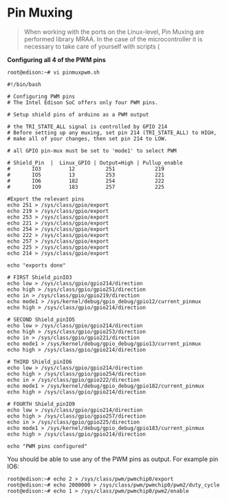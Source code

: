 Pin Muxing
==

> When working with the ports on the Linux-level, Pin Muxing are performed library MRAA. In the case of the microcontroller it is necessary to take care of yourself with scripts (

**Configuring all 4 of the PWM pins** 

    root@edison:~# vi pinmuxpwm.sh

    #!/bin/bash
    
    # Configuring PWM pins
    # The Intel Edison SoC offers only four PWM pins.
    
    # Setup shield pins of arduino as a PWM output
    
    # the TRI_STATE_ALL signal is controlled by GPIO 214
    # Before setting up any muxing, set pin 214 (TRI_STATE_ALL) to HIGH, 
    # make all of your changes, then set pin 214 to LOW.
    
    # all GPIO pin-mux must be set to 'mode1' to select PWM
    
    # Shield_Pin  |  Linux_GPIO | Output=High | Pullup_enable
    #       IO3         12          251             219
    #       IO5         13          253             221
    #       IO6         182         254             222
    #       IO9         183         257             225
    
    #Export the relevant pins
    echo 251 > /sys/class/gpio/export
    echo 219 > /sys/class/gpio/export
    echo 253 > /sys/class/gpio/export
    echo 221 > /sys/class/gpio/export
    echo 254 > /sys/class/gpio/export
    echo 222 > /sys/class/gpio/export
    echo 257 > /sys/class/gpio/export
    echo 225 > /sys/class/gpio/export
    echo 214 > /sys/class/gpio/export
    
    echo "exports done"
    
    # FIRST Shield_pinIO3
    echo low > /sys/class/gpio/gpio214/direction
    echo high > /sys/class/gpio/gpio251/direction
    echo in > /sys/class/gpio/gpio219/direction
    echo mode1 > /sys/kernel/debug/gpio_debug/gpio12/current_pinmux
    echo high > /sys/class/gpio/gpio214/direction
    
    # SECOND Shield_pinIO5
    echo low > /sys/class/gpio/gpio214/direction
    echo high > /sys/class/gpio/gpio253/direction
    echo in > /sys/class/gpio/gpio221/direction
    echo mode1 > /sys/kernel/debug/gpio_debug/gpio13/current_pinmux
    echo high > /sys/class/gpio/gpio214/direction
    
    # THIRD Shield_pinIO6
    echo low > /sys/class/gpio/gpio214/direction
    echo high > /sys/class/gpio/gpio254/direction
    echo in > /sys/class/gpio/gpio222/direction
    echo mode1 > /sys/kernel/debug/gpio_debug/gpio182/current_pinmux
    echo high > /sys/class/gpio/gpio214/direction
    
    # FOURTH Shield_pinIO9
    echo low > /sys/class/gpio/gpio214/direction
    echo high > /sys/class/gpio/gpio257/direction
    echo in > /sys/class/gpio/gpio225/direction
    echo mode1 > /sys/kernel/debug/gpio_debug/gpio183/current_pinmux
    echo high > /sys/class/gpio/gpio214/direction
    
    echo "PWM pins configured"
    

You should be able to use any of the PWM pins as output. For example pin IO6:


    root@edison:~# echo 2 > /sys/class/pwm/pwmchip0/export
    root@edison:~# echo 2000000 > /sys/class/pwm/pwmchip0/pwm2/duty_cycle
    root@edison:~# echo 1 > /sys/class/pwm/pwmchip0/pwm2/enable

